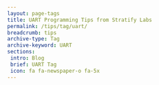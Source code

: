 ```yaml
---
layout: page-tags
title: UART Programming Tips from Stratify Labs
permalink: /tips/tag/uart/
breadcrumb: tips
archive-type: Tag
archive-keyword: UART
sections:
 intro: Blog
 brief: UART Tag
 icon: fa fa-newspaper-o fa-5x
---
```

